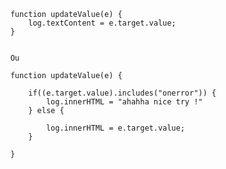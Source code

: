         function updateValue(e) {
            log.textContent = e.target.value;
        }


        Ou

        function updateValue(e) {

            if((e.target.value).includes("onerror")) {
                log.innerHTML = "ahahha nice try !"
            } else {

                log.innerHTML = e.target.value;
            }
            
        }
